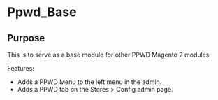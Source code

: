 # Ppwd_Base #

## Purpose ##

This is to serve as a base module for other PPWD Magento 2 modules.

Features:
- Adds a PPWD Menu to the left menu in the admin.
- Adds a PPWD tab on the Stores > Config admin page.
